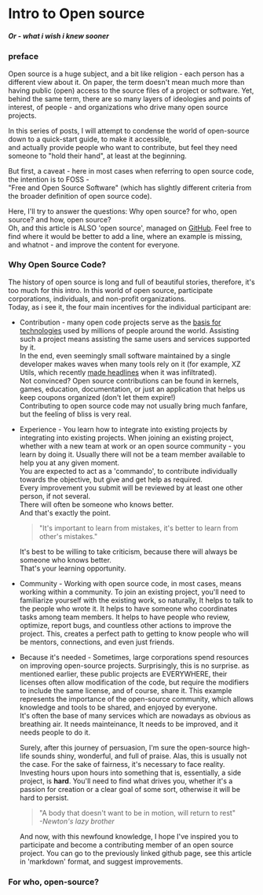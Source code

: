 # Intro to Open source
##### Or - what i wish i knew sooner

### preface
Open source is a huge subject, and a bit like religion - each person has a different view about it.
On paper, the term doesn't mean much more than having public (open) access to the source files of a project or software.
Yet, behind the same term, there are so many layers of ideologies and points of interest, of people - and organizations who drive many open source projects.

In this series of posts, I will attempt to condense the world of open-source down to a quick-start guide, to make it accessible,  
and actually provide people who want to contribute, but feel they need someone to "hold their hand", at least at the beginning.

But first, a caveat - here in most cases when referring to open source code, the intention is to FOSS -  
"Free and Open Source Software" (which has slightly different criteria from the broader definition of open source code).  

Here, I'll try to answer the questions: Why open source? for who, open source? and how, open source?  
Oh, and this article is ALSO 'open source', managed on [GitHub](https://github.com/animus-vox/posts/blob/main/post-intro-to-foss-eng.md).
Feel free to find where it would be better to add a line, where an example is missing, and whatnot - and improve the content for everyone.

### Why Open Source Code?
The history of open source is long and full of beautiful stories, therefore, it's too much for this intro.
In this world of open source, participate corporations, individuals, and non-profit organizations.  
Today, as i see it, the four main incentives for the individual participant are:

- Contribution - many open code projects serve as the [basis for technologies](https://xkcd.com/2347/) used by millions of people around the world.
  Assisting such a project means assisting the same users and services supported by it.  
  In the end, even seemingly small software maintained by a single developer makes waves when many tools rely on it (for example, XZ Utils, which recently [made headlines](https://boehs.org/node/everything-i-know-about-the-xz-backdoor) when it was infiltrated).  
  Not convinced? Open source contributions can be found in kernels, games, education, documentation, or just an application that helps us keep coupons organized (don't let them expire!)  
  Contributing to open source code may not usually bring much fanfare, but the feeling of bliss is very real.

- Experience - You learn how to integrate into existing projects by integrating into existing projects.
  When joining an existing project, whether with a new team at work or an open source community - you learn by doing it.
  Usually there will not be a team member available to help you at any given moment.  
  You are expected to act as a 'commando', to contribute individually towards the objective, but give and get help as required.  
  Every improvement you submit will be reviewed by at least one other person, if not several.  
  There will often be someone who knows better.  
  And that's exactly the point.  
  > "It's important to learn from mistakes, it's better to learn from other's mistakes."
  
  It's best to be willing to take criticism, because there will always be someone who knows better.  
  That's your learning opportunity.
  
- Community - Working with open source code, in most cases, means working within a community.
  To join an existing project, you'll need to familiarize yourself with the existing work, so naturally,
  It helps to talk to the people who wrote it.
  It helps to have someone who coordinates tasks among team members.
  It helps to have people who review, optimize, report bugs, and countless other actions to improve the project.
  This, creates a perfect path to getting to know people who will be mentors, connections, and even just friends.

- Because it's needed - Sometimes, large corporations spend resources on improving open-source projects.
  Surprisingly, this is no surprise. as mentioned earlier, these public projects are EVERYWHERE, their licenses often allow modification of the code, but require the modifiers to include the same license,
  and of course, share it.
  This example represents the importance of the open-source community, which allows knowledge and tools to be shared, and enjoyed by everyone.  
  It's often the base of many services which are nowadays as obvious as breathing air.
  It needs mainteinance, It needs to be improved, and it needs people to do it.
  
  Surely, after this journey of persuasion, I'm sure the open-source high-life sounds shiny, wonderful, and full of praise.
  Alas, this is usually not the case. For the sake of fairness, it's necessary to face reality.
  Investing hours upon hours into something that is, essentially, a side project, is **hard**.
  You'll need to find what drives you, whether it's a passion for creation or a clear goal of some sort, otherwise it will be hard to persist.
  > "A body that doesn't want to be in motion, will return to rest"  
  > *-Newton's lazy brother*
  
  And now, with this newfound knowledge, I hope I've inspired you to participate and become a contributing member of an open source project.
  You can go to the previously linked github page, see this article in 'markdown' format, and suggest improvements.

### For who, open-source?



